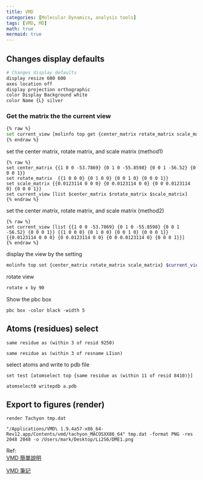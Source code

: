 ```yaml
---
title: VMD
categories: [Molecular Dynamics, analysis tools]
tags: [VMD, MD]
math: true
mermaid: true
---
```



## Changes display defaults
```bash
# Changes display defaults
display resize 600 600
axes location off
display projection orthographic 
color Display Background white
color Name {L} silver
```

### Get the matrix the the current view
```bash
{% raw %}
set current_view [molinfo top get {center_matrix rotate_matrix scale_matrix}]
{% endraw %}
```

set the center matrix, rotate matrix, and scale matrix (method1)
```
{% raw %}
set center_matrix {{1 0 0 -53.7869} {0 1 0 -55.8598} {0 0 1 -56.52} {0 0 0 1}}
set rotate_matrix  {{1 0 0 0} {0 1 0 0} {0 0 1 0} {0 0 0 1}}
set scale_matrix {{0.0123114 0 0 0} {0 0.0123114 0 0} {0 0 0.0123114 0} {0 0 0 1}}
set current_view [list $center_matrix $rotate_matrix $scale_matrix]
{% endraw %}
```
set the center matrix, rotate matrix, and scale matrix (method2)
```
{% raw %}
set current_view [list {{1 0 0 -53.7869} {0 1 0 -55.8598} {0 0 1 -56.52} {0 0 0 1}} {{1 0 0 0} {0 1 0 0} {0 0 1 0} {0 0 0 1}} {{0.0123114 0 0 0} {0 0.0123114 0 0} {0 0 0.0123114 0} {0 0 0 1}}]
{% endraw %}
```
display the view by the setting
```bash
molinfo top set {center_matrix rotate_matrix scale_matrix} $current_view
```

rotate view 
```bash
rotate x by 90
```

Show the pbc box
```
pbc box -color black -width 5
```

## Atoms (residues) select
```
same residue as (within 3 of resid 9250)

same residue as (within 3 of resname LIion)
```
select atoms and write to pdb file
```
set test [atomselect top {same residue as (within 11 of resid 8410)}]

atomselect0 writepdb a.pdb
```
## Export to figures (render)
```
render Tachyon tmp.dat

"/Applications/VMD\ 1.9.4a57-x86_64-Rev12.app/Contents/vmd/tachyon_MACOSXX86_64" tmp.dat -format PNG -res 2048 2048 -o /Users/mark/Desktop/Li2S6/DME1.png
```


Ref: \
[VMD 簡單說明](https://pengpengyang94.github.io/2020/05/vmd使用简单说明)

[VMD 筆記](https://www.x-mol.com/groups/Dong/news/714)
